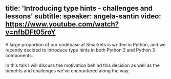 title: 'Introducing type hints - challenges and lessons'
subtitle:
speaker: angela-santin
video: https://www.youtube.com/watch?v=nfbDFt05roY
---
A large proportion of our codebase at Smarkets is written in Python, and we recently decided to introduce type hints in both Python 2 and Python 3 components.

In this talk I will discuss the motivation behind this decision as well as the benefits and challenges we've encountered along the way.
